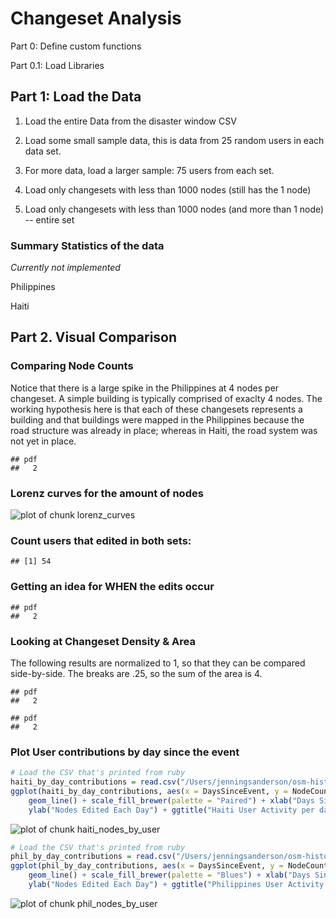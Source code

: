 Changeset Analysis
========================================================

Part 0: Define custom functions



Part 0.1: Load Libraries



Part 1: Load the Data
-------------------------------------------------------



1. Load the entire Data from the disaster window CSV



2. Load some small sample data, this is data from 25 random users in each data set.



3. For more data, load a larger sample: 75 users from each set.



4. Load only changesets with less than 1000 nodes (still has the 1 node)



5. Load only changesets with less than 1000 nodes (and more than 1 node) -- entire set



### Summary Statistics of the data
_Currently not implemented_

Philippines



Haiti



Part 2. Visual Comparison
-------------------------------------
### Comparing Node Counts
Notice that there is a large spike in the Philippines at 4 nodes per changeset.  A simple building is typically comprised of exaclty 4 nodes.  The working hypothesis here is that each of these changesets represents a building and that buildings were mapped in the Philippines because the road structure was already in place; whereas in Haiti, the road system was not yet in place.


```
## pdf 
##   2
```



### Lorenz curves for the amount of nodes
![plot of chunk lorenz_curves](figure/lorenz_curves.png) 



### Count users that edited in both sets:

```
## [1] 54
```


### Getting an idea for WHEN the edits occur

```
## pdf 
##   2
```


### Looking at Changeset Density & Area
The following results are normalized to 1, so that they can be compared side-by-side.  The breaks are .25, so the sum of the area is 4.

```
## pdf 
##   2
```

```
## pdf 
##   2
```


### Plot User contributions by day since the event

```r
# Load the CSV that's printed from ruby
haiti_by_day_contributions = read.csv("/Users/jenningsanderson/osm-history/ruby/csv_exports/haiti_top_20_user_node_count_by_day.csv")
ggplot(haiti_by_day_contributions, aes(x = DaysSinceEvent, y = NodeCount, color = User)) + 
    geom_line() + scale_fill_brewer(palette = "Paired") + xlab("Days Since Event") + 
    ylab("Nodes Edited Each Day") + ggtitle("Haiti User Activity per day since Event")
```

![plot of chunk haiti_nodes_by_user](figure/haiti_nodes_by_user.png) 



```r
# Load the CSV that's printed from ruby
phil_by_day_contributions = read.csv("/Users/jenningsanderson/osm-history/ruby/csv_exports/phil_top_20_user_node_count_by_day.csv")
ggplot(phil_by_day_contributions, aes(x = DaysSinceEvent, y = NodeCount, color = User)) + 
    geom_line() + scale_fill_brewer(palette = "Blues") + xlab("Days Since Event") + 
    ylab("Nodes Edited Each Day") + ggtitle("Philippines User Activity per day since Event")
```

![plot of chunk phil_nodes_by_user](figure/phil_nodes_by_user.png) 

